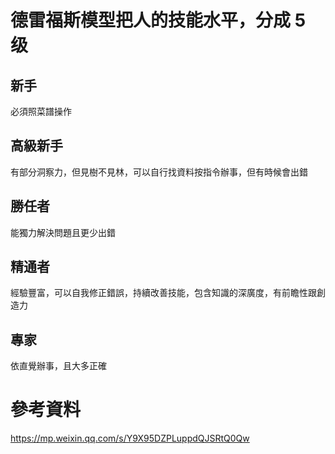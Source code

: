 # 德雷福斯模型把人的技能水平，分成 5 级
## 新手
必須照菜譜操作
## 高級新手
有部分洞察力，但見樹不見林，可以自行找資料按指令辦事，但有時候會出錯
## 勝任者
能獨力解決問題且更少出錯
## 精通者
經驗豐富，可以自我修正錯誤，持續改善技能，包含知識的深廣度，有前瞻性跟創造力
## 專家
依直覺辦事，且大多正確

# 參考資料  
https://mp.weixin.qq.com/s/Y9X95DZPLuppdQJSRtQ0Qw  
